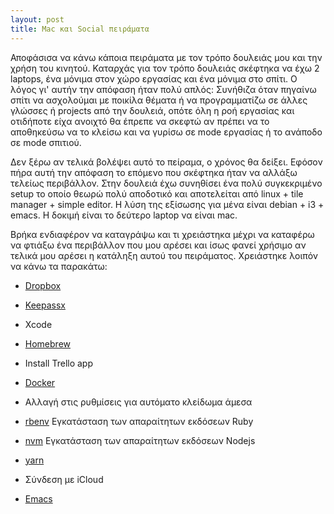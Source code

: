 ```yaml
---
layout: post
title: Mac και Social πειράματα
---
```


Αποφάσισα να κάνω κάποια πειράματα με τον τρόπο δουλειάς μου και την χρήση του
κινητού. Καταρχάς για τον τρόπο δουλειάς σκέφτηκα να έχω 2 laptops, ένα μόνιμα
στον χώρο εργασίας και ένα μόνιμα στο σπίτι. Ο λόγος γι' αυτήν την απόφαση ήταν
πολύ απλός: Συνήθιζα όταν πηγαίνω σπίτι να ασχολούμαι με ποικίλα θέματα ή να
προγραμματίζω σε άλλες γλώσσες ή projects από την δουλειά, οπότε όλη η ροή
εργασίας και οτιδήποτε είχα ανοιχτό θα έπρεπε να σκεφτώ αν πρέπει να το αποθηκεύσω
να το κλείσω και να γυρίσω σε mode εργασίας ή το ανάποδο σε mode σπιτιού.

Δεν ξέρω αν τελικά βολέψει αυτό το πείραμα, ο χρόνος θα δείξει. Εφόσον πήρα αυτή την
απόφαση το επόμενο που σκέφτηκα ήταν να αλλάξω τελείως περιβάλλον. Στην δουλειά
έχω συνηθίσει ένα πολύ συγκεκριμένο setup το οποίο θεωρώ πολύ αποδοτικό και αποτελείται
από linux + tile manager + simple editor. Η λύση της εξίσωσης για μένα είναι
debian + i3 + emacs. Η δοκιμή είναι το δεύτερο laptop να είναι mac.

Βρήκα ενδιαφέρον να καταγράψω και τι χρειάστηκα μέχρι να καταφέρω να φτιάξω ένα
περιβάλλον που μου αρέσει και ίσως φανεί χρήσιμο αν τελικά μου αρέσει η κατάληξη
αυτού του πειράματος. Χρειάστηκε λοιπόν να κάνω τα παρακάτω:

* [Dropbox](https://www.dropbox.com)

* [Keepassx](https://www.keepassx.org)

* Xcode

* [Homebrew](https://brew.sh)

* Install Trello app

* [Docker](https://www.docker.com/docker-mac)

* Αλλαγή στις ρυθμίσεις για αυτόματο κλείδωμα άμεσα

* [rbenv](https://github.com/rbenv/rbenv)
   Εγκατάσταση των απαραίτητων εκδόσεων Ruby

* [nvm](https://github.com/creationix/nvm)
  Εγκατάσταση των απαραίτητων εκδόσεων Nodejs

* [yarn](https://yarnpkg.com/lang/en/)

* Σύνδεση με iCloud

* [Emacs](https://www.emacswiki.org/emacs/EmacsForMacOS)

